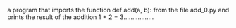 a program that imports the function def add(a, b): from the file add_0.py and prints the result of the addition 1 + 2 = 3.................
